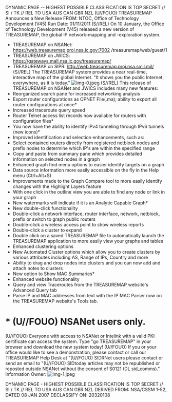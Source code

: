 DYNAMIC PAGE -- HIGHEST POSSIBLE CLASSIFICATION IS TOP SECRET // SI / TK // REL TO USA AUS CAN GBR NZL
(U//FOUO) TREASUREMAP Announces a New Release
FROM: NTOC, Office of Technology Development (V45)
Run Date: 01/11/2011
(S//REL) On 10 January, the Office of Technology Development (V45) released a new version of TREASUREMAP, the global IP network-mapping and -exploration system.

- TREASUREMAP on NSANet: https://web.treasuremap.proj.nsa.ic.gov:7002 /treasuremap/web/guest/1
- TREASUREMAP on JWICS: https://gateways.mall.nsa.ic.gov/treasuremap/
- TREASUREMAP on SIPR: http://web.treasuremap.proj.nsa.smil.mil/
(S//REL) The TREASUREMAP system provides a near real-time, interactive map of the global Internet. "It shows you the public Internet, everywhere, as it is today."
![img-0.jpeg](img-0.jpeg)
(S//REL) This release of TREASUREMAP on NSANet and JWICS includes many new features:
- Reorganized search pane for increased networking analysis
- Export router configurations as OPNET File(.ma); ability to export all router configurations at once*
- Increased traceroute query speed
- Router Telnet access list records now available for routers with configuration files*
- You now have the ability to identify IPv4 tunneling through IPv6 tunnels (new icons)*
- Improved identification and selection enhancements, such as:
- Select contained routers directly from registered netblock nodes and prefix nodes to determine which IP's are within the specified range
- Copy and paste from summary pane which provides detailed information on selected nodes in a graph
- Enhanced graph find menu options to easier identify targets on a graph
- Data source information more easily accessible on the fly in the Help menu (Ctrl+Alt+S)
- Improvements made to the Graph Compare tool to more easily identify changes with the Highlight Layers feature
- With one click in the outline view you are able to find any node or link in your graph
- New watermarks will indicate if it is an Analytic Capable Graph*
- New double-click functionality
- Double-click a network interface, router interface, network, netblock, prefix or switch to graph public routers
- Double-click a wireless access point to show wireless reports
- Double-click a cluster to expand
- Double click on a saved TREASUREMAP file to automatically launch the TREASUREMAP application to more easily view your graphs and tables
- Enhanced clustering options
- New Automated Cluster options which allow you to create clusters by various attributes including AS, Range of IPs, Country and more
- Ability to drag and drop nodes into clusters and you can now add and attach notes to clusters
- New option to Show MAC Summaries*
- Enhanced website functionality
- Query and view Traceroutes from the TREASUREMAP website's Advanced Query tab
- Parse IP and MAC addresses from text with the IP MAC Parser now on the TREASUREMAP website's Tools tab.


# * (U//FOUO) NSANet users only. 

(U//FOUO) Everyone with access to NSANet or Intelink with a valid PKI certificate can access the system. Type "go TREASUREMAP" in your browser and download the new system today!
(U//FOUO) If you or your office would like to see a demonstration, please contact or call our TREASUREMAP Help Desk at
"(U//FOUO) SIDRNet users please contact
or send an email to
"(U//FOUO) SIDtoday articles may not be
republished or
reposted outside
NSANet without the
consent of S0121
(DL sid_comms)."
Information Owner:
![img-1.jpeg](img-1.jpeg)

DYNAMIC PAGE -
HIGHEST POSSIBLE
CLASSIFICATION IS
TOP SECRET // SI / TK
// REL TO USA AUS
CAN GBR NZL
DERIVED FROM:
NSA/CSSM 1-52,
DATED 08 JAN 2007
DECLASSIFY ON:
20320108
